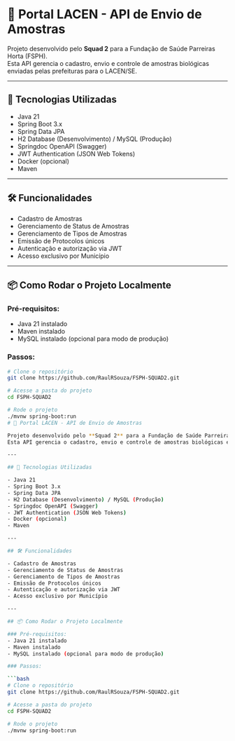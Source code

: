 # 🧪 Portal LACEN - API de Envio de Amostras

Projeto desenvolvido pelo **Squad 2** para a Fundação de Saúde Parreiras Horta (FSPH).  
Esta API gerencia o cadastro, envio e controle de amostras biológicas enviadas pelas prefeituras para o LACEN/SE.

---

## 🚀 Tecnologias Utilizadas

- Java 21
- Spring Boot 3.x
- Spring Data JPA
- H2 Database (Desenvolvimento) / MySQL (Produção)
- Springdoc OpenAPI (Swagger)
- JWT Authentication (JSON Web Tokens)
- Docker (opcional)
- Maven

---

## 🛠️ Funcionalidades

- Cadastro de Amostras
- Gerenciamento de Status de Amostras
- Gerenciamento de Tipos de Amostras
- Emissão de Protocolos únicos
- Autenticação e autorização via JWT
- Acesso exclusivo por Município

---

## 📦 Como Rodar o Projeto Localmente

### Pré-requisitos:
- Java 21 instalado
- Maven instalado
- MySQL instalado (opcional para modo de produção)

### Passos:

```bash
# Clone o repositório
git clone https://github.com/RaulRSouza/FSPH-SQUAD2.git

# Acesse a pasta do projeto
cd FSPH-SQUAD2

# Rode o projeto
./mvnw spring-boot:run
# 🧪 Portal LACEN - API de Envio de Amostras

Projeto desenvolvido pelo **Squad 2** para a Fundação de Saúde Parreiras Horta (FSPH).  
Esta API gerencia o cadastro, envio e controle de amostras biológicas enviadas pelas prefeituras para o LACEN/SE.

---

## 🚀 Tecnologias Utilizadas

- Java 21
- Spring Boot 3.x
- Spring Data JPA
- H2 Database (Desenvolvimento) / MySQL (Produção)
- Springdoc OpenAPI (Swagger)
- JWT Authentication (JSON Web Tokens)
- Docker (opcional)
- Maven

---

## 🛠️ Funcionalidades

- Cadastro de Amostras
- Gerenciamento de Status de Amostras
- Gerenciamento de Tipos de Amostras
- Emissão de Protocolos únicos
- Autenticação e autorização via JWT
- Acesso exclusivo por Município

---

## 📦 Como Rodar o Projeto Localmente

### Pré-requisitos:
- Java 21 instalado
- Maven instalado
- MySQL instalado (opcional para modo de produção)

### Passos:

```bash
# Clone o repositório
git clone https://github.com/RaulRSouza/FSPH-SQUAD2.git

# Acesse a pasta do projeto
cd FSPH-SQUAD2

# Rode o projeto
./mvnw spring-boot:run

